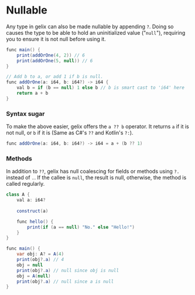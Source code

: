 # Nullable

Any type in gelix can also be made nullable by appending `?`. Doing so causes the
type to be able to hold an uninitialized value ("`null`"), requiring you 
to ensure it is not null before using it.


```java
func main() {
    print(addOrOne(4, 2)) // 6
    print(addOrOne(5, null)) // 6
}

// Add b to a, or add 1 if b is null.
func addOrOne(a: i64, b: i64?) -> i64 {
    val b = if (b == null) 1 else b // b is smart cast to 'i64' here
    return a + b
}
```

### Syntax sugar

To make the above easier, gelix offers the `a ?? b` operator. It returns `a` if
it is not null, or `b` if it is (Same as C#'s `??` and Kotlin's `?:`).

```java
func addOrOne(a: i64, b: i64?) -> i64 = a + (b ?? 1)
```

### Methods

In addition to `??`, gelix has null coalescing for fields or methods using `?.` instead
of `.`. If the callee is `null`, the result is null, otherwise, the method is called regularly.

```java
class A {
    val a: i64?
    
    construct(a)

    func hello() {
        print(if (a == null) "No." else "Hello!")
    }
}

func main() {
    var obj: A? = A(4)
    print(obj?.a) // 4
    obj = null
    print(obj?.a) // null since obj is null
    obj = A(null)
    print(obj?.a) // null since a is null
}
```